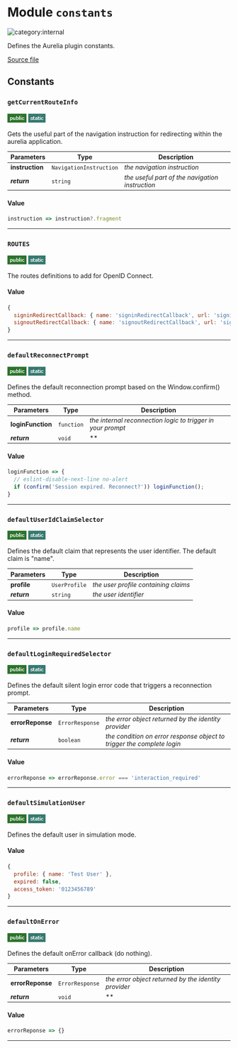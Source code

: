 # Module `constants`

![category:internal](https://img.shields.io/badge/category-internal-blue.svg?style=flat-square)

Defines the Aurelia plugin constants.

[Source file](..\src\constants.js)

## Constants

### `getCurrentRouteInfo`

![modifier: public](images/badges/modifier-public.png) ![modifier: static](images/badges/modifier-static.png)

Gets the useful part of the navigation instruction for redirecting within the aurelia application.

Parameters | Type | Description
--- | --- | ---
__instruction__ | `NavigationInstruction` | *the navigation instruction*
__*return*__ | `string` | *the useful part of the navigation instruction*

#### Value

```javascript
instruction => instruction?.fragment
```

---

### `ROUTES`

![modifier: public](images/badges/modifier-public.png) ![modifier: static](images/badges/modifier-static.png)

The routes definitions to add for OpenID Connect.

#### Value

```javascript
{
  signinRedirectCallback: { name: 'signinRedirectCallback', url: 'signin-oidc' },
  signoutRedirectCallback: { name: 'signoutRedirectCallback', url: 'signout-oidc' }
}
```

---

### `defaultReconnectPrompt`

![modifier: public](images/badges/modifier-public.png) ![modifier: static](images/badges/modifier-static.png)

Defines the default reconnection prompt based on the Window.confirm() method.

Parameters | Type | Description
--- | --- | ---
__loginFunction__ | `function` | *the internal reconnection logic to trigger in your prompt*
__*return*__ | `void` | **

#### Value

```javascript
loginFunction => {
  // eslint-disable-next-line no-alert
  if (confirm('Session expired. Reconnect?')) loginFunction();
}
```

---

### `defaultUserIdClaimSelector`

![modifier: public](images/badges/modifier-public.png) ![modifier: static](images/badges/modifier-static.png)

Defines the default claim that represents the user identifier.
The default claim is &quot;name&quot;.

Parameters | Type | Description
--- | --- | ---
__profile__ | `UserProfile` | *the user profile containing claims*
__*return*__ | `string` | *the user identifier*

#### Value

```javascript
profile => profile.name
```

---

### `defaultLoginRequiredSelector`

![modifier: public](images/badges/modifier-public.png) ![modifier: static](images/badges/modifier-static.png)

Defines the default silent login error code that triggers a reconnection prompt.

Parameters | Type | Description
--- | --- | ---
__errorReponse__ | `ErrorResponse` | *the error object returned by the identity provider*
__*return*__ | `boolean` | *the condition on error response object to trigger the complete login*

#### Value

```javascript
errorReponse => errorReponse.error === 'interaction_required'
```

---

### `defaultSimulationUser`

![modifier: public](images/badges/modifier-public.png) ![modifier: static](images/badges/modifier-static.png)

Defines the default user in simulation mode.

#### Value

```javascript
{
  profile: { name: 'Test User' },
  expired: false,
  access_token: '0123456789'
}
```

---

### `defaultOnError`

![modifier: public](images/badges/modifier-public.png) ![modifier: static](images/badges/modifier-static.png)

Defines the default onError callback (do nothing).

Parameters | Type | Description
--- | --- | ---
__errorReponse__ | `ErrorResponse` | *the error object returned by the identity provider*
__*return*__ | `void` | **

#### Value

```javascript
errorReponse => {}
```

---

